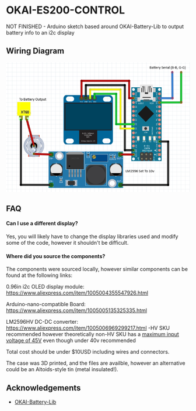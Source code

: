 
# OKAI-ES200-CONTROL

NOT FINISHED - Arduino sketch based around OKAI-Battery-Lib to output battery info to an i2c display

## Wiring Diagram

![Wiring Diagram](https://github.com/gavin-micks/OKAI-ES200-CONTROL/blob/main/imgs/WiringDiagram.png)


## FAQ

#### Can I use a different display?

Yes, you will likely have to change the display libraries used and modify some of the code, however it shouldn't be difficult.

#### Where did you source the components?

The components were sourced locally, however similar components can be found at the following links:

0.96in i2c OLED display module: https://www.aliexpress.com/item/1005004355547926.html

Arduino-nano-compatible Board: https://www.aliexpress.com/item/1005005135325335.html

LM2596HV DC-DC converter: https://www.aliexpress.com/item/1005006969299217.html 
-HV SKU recommended however theoretically non-HV SKU has a [maximum input voltage of 45V](https://www.ti.com/lit/ds/symlink/lm2596.pdf) even though under 40v recommended

Total cost should be under $10USD including wires and connectors. 

The case was 3D printed, and the files are availble, however an alternative could be an Altoids-style tin (metal insulated!).


## Acknowledgements

 - [OKAI-Battery-Lib](https://github.com/jsutcliff/OKAI-Battery-Lib)


